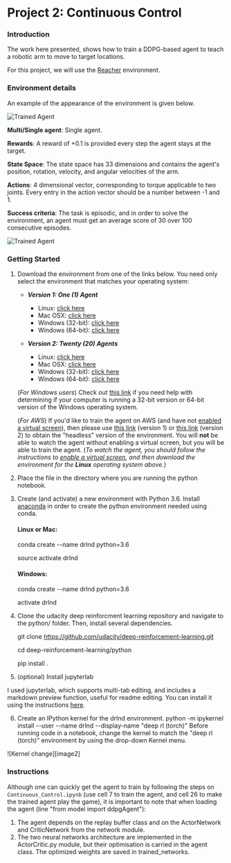 [//]: # (Image References)

[image1]: https://user-images.githubusercontent.com/10624937/43851024-320ba930-9aff-11e8-8493-ee547c6af349.gif "Trained Agent"



# Project 2: Continuous Control

### Introduction

The work here presented, shows how to train a DDPG-based agent to teach a robotic arm to move to target locations.

For this project, we will use the [Reacher](https://github.com/Unity-Technologies/ml-agents/blob/master/docs/Learning-Environment-Examples.md#reacher) environment.


### Environment details
An example of the appearance of the environment is given below.

![Trained Agent][image1]

**Multi/Single agent**: Single agent.

**Rewards**: A reward of +0.1 is provided every step the agent stays at the target.

**State Space**: The state space has 33 dimensions and contains the agent's  position, rotation, velocity, 
and angular velocities of the arm.

**Actions**: 4 dimensional vector, corresponding to torque applicable to two joints. Every entry in the action vector
 should be a number between -1 and 1.


**Success criteria**: The task is episodic, and in order to solve the environment, an agent must get an average score
 of 30 over 100 consecutive episodes.

![Trained Agent][image1]

### Getting Started



1. Download the environment from one of the links below.  You need only select the environment that matches your operating system:

    - **_Version 1: One (1) Agent_**
        - Linux: [click here](https://s3-us-west-1.amazonaws.com/udacity-drlnd/P2/Reacher/one_agent/Reacher_Linux.zip)
        - Mac OSX: [click here](https://s3-us-west-1.amazonaws.com/udacity-drlnd/P2/Reacher/one_agent/Reacher.app.zip)
        - Windows (32-bit): [click here](https://s3-us-west-1.amazonaws.com/udacity-drlnd/P2/Reacher/one_agent/Reacher_Windows_x86.zip)
        - Windows (64-bit): [click here](https://s3-us-west-1.amazonaws.com/udacity-drlnd/P2/Reacher/one_agent/Reacher_Windows_x86_64.zip)

    - **_Version 2: Twenty (20) Agents_**
        - Linux: [click here](https://s3-us-west-1.amazonaws.com/udacity-drlnd/P2/Reacher/Reacher_Linux.zip)
        - Mac OSX: [click here](https://s3-us-west-1.amazonaws.com/udacity-drlnd/P2/Reacher/Reacher.app.zip)
        - Windows (32-bit): [click here](https://s3-us-west-1.amazonaws.com/udacity-drlnd/P2/Reacher/Reacher_Windows_x86.zip)
        - Windows (64-bit): [click here](https://s3-us-west-1.amazonaws.com/udacity-drlnd/P2/Reacher/Reacher_Windows_x86_64.zip)
    
    (_For Windows users_) Check out [this link](https://support.microsoft.com/en-us/help/827218/how-to-determine-whether-a-computer-is-running-a-32-bit-version-or-64) if you need help with determining if your computer is running a 32-bit version or 64-bit version of the Windows operating system.

    (_For AWS_) If you'd like to train the agent on AWS (and have not [enabled a virtual screen](https://github.com/Unity-Technologies/ml-agents/blob/master/docs/Training-on-Amazon-Web-Service.md)), then please use [this link](https://s3-us-west-1.amazonaws.com/udacity-drlnd/P2/Reacher/one_agent/Reacher_Linux_NoVis.zip) (version 1) or [this link](https://s3-us-west-1.amazonaws.com/udacity-drlnd/P2/Reacher/Reacher_Linux_NoVis.zip) (version 2) to obtain the "headless" version of the environment.  You will **not** be able to watch the agent without enabling a virtual screen, but you will be able to train the agent.  (_To watch the agent, you should follow the instructions to [enable a virtual screen](https://github.com/Unity-Technologies/ml-agents/blob/master/docs/Training-on-Amazon-Web-Service.md), and then download the environment for the **Linux** operating system above._)

2. Place the file in the directory where you are running the python notebook.

3. Create (and activate) a new environment with Python 3.6. Install [anaconda](https://docs.anaconda.com/anaconda/install/) in order to create the python environment needed using conda.

    #### Linux or Mac:
    conda create --name drlnd python=3.6
    
    source activate drlnd
    #### Windows:
    conda create --name drlnd python=3.6 
    
    activate drlnd

4. Clone the udacity deep reinforcment learning repository and navigate to the python/ folder. Then, install several dependencies.

    git clone https://github.com/udacity/deep-reinforcement-learning.git
    
    cd deep-reinforcement-learning/python
    
    pip install .
    
5. (optional) Install jupyterlab

I used jupyterlab, which supports multi-tab editing, and includes a markdown preview function, useful for readme editing. You can install it using the instructions [here](https://jupyterlab.readthedocs.io/en/stable/getting_started/installation.html).

6. Create an IPython kernel for the drlnd environment.
python -m ipykernel install --user --name drlnd --display-name "deep rl (torch)"
Before running code in a notebook, change the kernel to match the "deep rl (torch)" environment by using the drop-down Kernel menu.

![Kernel change][image2]


### Instructions
Although one can quickly get the agent to train by following the steps on `Continuous_Control.ipynb` (use cell 7 to
 train the agent, and cell 26 to make the trained agent play the game), it is important to note that when loading the
  agent (line "from model import ddpgAgent"):
1. The agent depends on the replay buffer class and on the ActorNetwork and CriticNetwork from the network module.
2. The two neural networks architecture are implemented in the ActorCritic.py module, but their optimisation is carried in the 
agent class. The optimized weights are saved in trained_networks.




